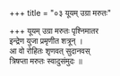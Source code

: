 +++
title = "०३ यूयम् उग्रा मरुतः"

+++
यूयम् उग्रा मरुतः पृश्निमातर  
इन्द्रेण युजा प्रमृणीत शत्रून् ।  
आ वो रोहितः शृणवत् सुदानवस्  
त्रिषप्ता मरुतः स्वादुसंमुदः ॥